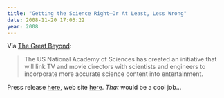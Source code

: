 ```yaml
---
title: "Getting the Science Right—Or At Least, Less Wrong"
date: 2008-11-20 17:03:22
year: 2008
---
```

Via <a href="http://blogs.nature.com/news/thegreatbeyond/2008/11/getting_better_science_on_scre.html">The Great Beyond</a>:
<blockquote> The US National Academy of Sciences has created an initiative that will link TV and movie directors with scientists and engineers to incorporate more accurate science content into entertainment.</blockquote>
Press release <a href="http://www8.nationalacademies.org/onpinews/newsitem.aspx?RecordID=11192008">here</a>, web site <a href="http://www.scienceandentertainmentexchange.org/">here</a>. <em>That</em> would be a cool job…
